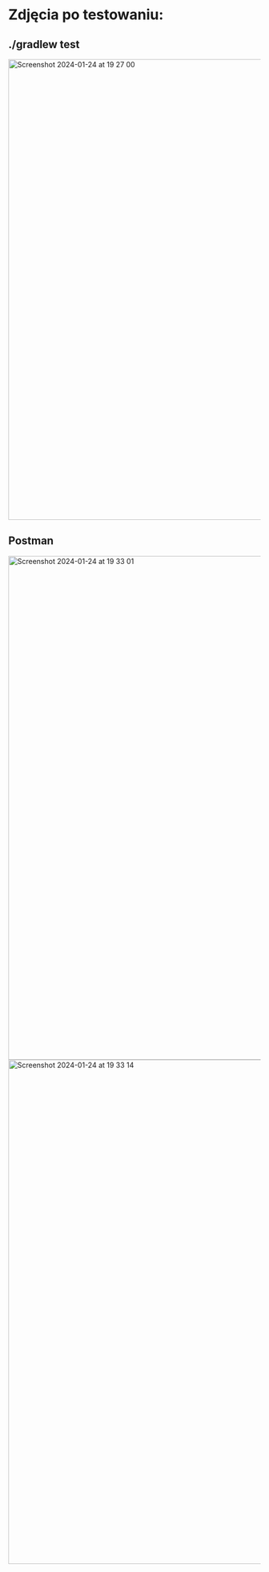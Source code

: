 # Zdjęcia po testowaniu:

## ./gradlew test
<img width="920" alt="Screenshot 2024-01-24 at 19 27 00" src="https://github.com/ge0rgii/ujandroid2324/assets/54500394/188bb01a-7ad8-4b3a-9776-b359ba3530ef">

## Postman
<img width="1006" alt="Screenshot 2024-01-24 at 19 33 01" src="https://github.com/ge0rgii/ujandroid2324/assets/54500394/dda544df-9f86-49bc-b341-ddd920ccc592">
<img width="1007" alt="Screenshot 2024-01-24 at 19 33 14" src="https://github.com/ge0rgii/ujandroid2324/assets/54500394/c98ef29d-480f-46c7-b9fb-fbef89a18ff4">

